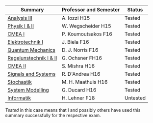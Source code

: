 | Summary | Professor and Semester | Status |
| ------------- |-------------|-------------|
| [Analysis III](https://gitlab.ethz.ch/ZFSG/H2015_AnalysisIII_Iozzi) | A. Iozzi H15 | Tested |
| [Physik I & II](https://gitlab.ethz.ch/ZFSG/H2015_Physik_Wegschneider) | W. Wegscheider H15 | Tested |
| [CMEA I](https://gitlab.ethz.ch/ZFSG/F2016_CMEA_Koumoutsakos) | P. Koumoutsakos F16 | Tested |
| [Elektrotechnik I](https://gitlab.ethz.ch/ZFSG/F2016_ElektrotechnikI_Biela) | J. Biela F16 | Tested |
| [Quantum Mechanics](https://gitlab.ethz.ch/ZFSG/F2016_QuantumMechanics_Norris) | D. J. Norris F16 | Tested |
| [Regelunstechnik I & II](https://gitlab.ethz.ch/ZFSG/F2016_RegelungstechnikII_Ochsner) | G. Ochsner FH16 | Tested |
| [CMEA II](https://gitlab.ethz.ch/ZFSG/H2016_CMEAII_Mishra) | S. Mishra H16 | Tested |
| [Signals and Systems](https://gitlab.ethz.ch/ZFSG/H2016_SignalsAndSystems_DAndrea) | R. D'Andrea H16 | Tested |
| [Stochastik](https://gitlab.ethz.ch/ZFSG/H2016_Stochastik_Maathuis) | M. H. Maathuis H16 | Tested |
| [System Modelling](https://gitlab.ethz.ch/ZFSG/H2016_SystemModeling_Ducard) | G. Ducard H16 | Tested |
| [Informatik](https://gitlab.ethz.ch/ZFSG/F2018_Informatik_Lehner) | H. Lehner F18 | Untested |

_Tested_ in this case means that I and possibly others have used this summary successfully for the respective exam.